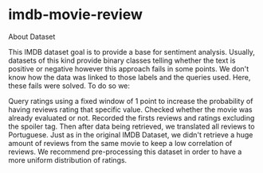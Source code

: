 # imdb-movie-review

About Dataset

This IMDB dataset goal is to provide a base for sentiment analysis. Usually, datasets of this kind provide binary classes telling whether the text is positive or negative however this approach fails in some points. We don't know how the data was linked to those labels and the queries used. Here, these fails were solved. To do so we:

Query ratings using a fixed window of 1 point to increase the probability of having reviews rating that specific value.
Checked whether the movie was already evaluated or not.
Recorded the firsts reviews and ratings excluding the spoiler tag.
Then after data being retrieved, we translated all reviews to Portuguese.
Just as in the original IMDB Dataset, we didn't retrieve a huge amount of reviews from the same movie to keep a low correlation of reviews. We recommend pre-processing this dataset in order to have a more uniform distribution of ratings.
